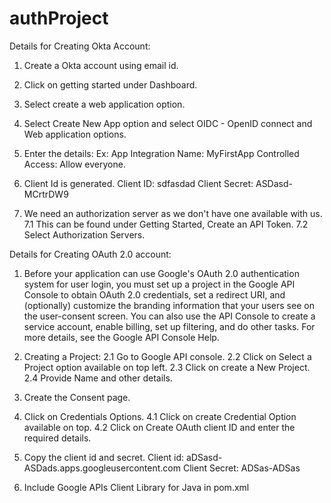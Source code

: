 # authProject

Details for Creating Okta Account:

1. Create a Okta account using email id.
2. Click on getting started under Dashboard.
3. Select create a web application option.
4. Select Create New App option and select OIDC - OpenID connect and Web application options.
5. Enter the details:
    Ex: App Integration Name: MyFirstApp
        Controlled Access: Allow everyone.

6. Client Id is generated.
    Client ID: sdfasdad
    Client Secret: ASDasd-MCrtrDW9


7. We need an authorization server as we don't have one available with us.
    7.1 This can be found under Getting Started, Create an API Token.
    7.2 Select Authorization Servers.



Details for Creating OAuth 2.0 account:
1. Before your application can use Google's OAuth 2.0 authentication system for user login, you must set up a       project in the Google API Console to obtain OAuth 2.0 credentials, set a redirect URI, and (optionally) customize the branding information that your users see on the user-consent screen. You can also use the API Console to create a service account, enable billing, set up filtering, and do other tasks. For more details, see the Google API Console Help.
2. Creating a Project:
    2.1 Go to Google API console.
    2.2 Click on Select a Project option available on top left.
    2.3 Click on create a New Project.
    2.4 Provide Name and other details.
3. Create the Consent page.
4. Click on Credentials Options.
    4.1 Click on create Credential Option available on top.
    4.2 Click on Create OAuth client ID and enter the required details.

5. Copy the client id and secret. 
    Client id: aDSasd-ASDads.apps.googleusercontent.com
    Client Secret: ADSas-ADSas
6. Include Google APIs Client Library for Java in pom.xml
